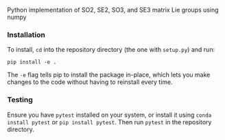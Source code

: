 Python implementation of SO2, SE2, SO3, and SE3 matrix Lie groups using numpy

### Installation
To install, `cd` into the repository directory (the one with `setup.py`) and run:
```
pip install -e .
```
The `-e` flag tells pip to install the package in-place, which lets you make changes to the code without having to reinstall every time.

### Testing
Ensure you have `pytest` installed on your system, or install it using `conda install pytest` or `pip install pytest`. Then run `pytest` in the repository directory.
